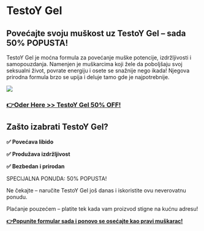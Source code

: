 # TestoY Gel

## Povećajte svoju muškost uz TestoY Gel – sada 50% POPUSTA!

TestoY Gel je moćna formula za povećanje muške potencije, izdržljivosti i samopouzdanja. Namenjen je muškarcima koji žele da poboljšaju svoj seksualni život, povrate energiju i osete se snažnije nego ikada! Njegova prirodna formula brzo se upija i deluje tamo gde je najpotrebnije.

![](https://i.imgur.com/2amWQco.png)

### [**👉Oder Here >> TestoY Gel 50% OFF!**](https://uhfca64994uh.axdsz.pro/?target=-7EBNQCgQAAAezRwMD5Y8ABQEBEREKEQkKEQ1CEQ0SAAF_YWRjb21ibwEx&al=96745&ap=-1)

## Zašto izabrati TestoY Gel?

**✅ Povećava libido**

**✅ Produžava izdržljivost**

**✅ Bezbedan i prirodan**

SPECIJALNA PONUDA: 50% POPUSTA!

Ne čekajte – naručite TestoY Gel još danas i iskoristite ovu neverovatnu ponudu.

Plaćanje pouzećem – platite tek kada vam proizvod stigne na kućnu adresu!

[**👉Popunite formular sada i ponovo se osećajte kao pravi muškarac!**](https://uhfca64994uh.axdsz.pro/?target=-7EBNQCgQAAAezRwMD5Y8ABQEBEREKEQkKEQ1CEQ0SAAF_YWRjb21ibwEx&al=96745&ap=-1)
